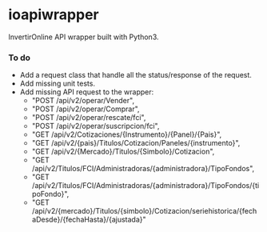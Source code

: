 # ioapiwrapper
InvertirOnline API wrapper built with Python3.

### To do

- Add a request class that handle all the status/response of the request.
- Add missing unit tests.
- Add missing API request to the wrapper:
    - "POST /api/v2/operar/Vender",
    - "POST /api/v2/operar/Comprar",
    - "POST /api/v2/operar/rescate/fci",
    - "POST /api/v2/operar/suscripcion/fci",
    - "GET /api/v2/Cotizaciones/{Instrumento}/{Panel}/{Pais}",
    - "GET /api/v2/{pais}/Titulos/Cotizacion/Paneles/{instrumento}",
    - "GET /api/v2/{Mercado}/Titulos/{Simbolo}/Cotizacion",
    - "GET /api/v2/Titulos/FCI/Administradoras/{administradora}/TipoFondos",
    - "GET /api/v2/Titulos/FCI/Administradoras/{administradora}/TipoFondos/{tipoFondo}",
    - "GET /api/v2/{mercado}/Titulos/{simbolo}/Cotizacion/seriehistorica/{fechaDesde}/{fechaHasta}/{ajustada}"


